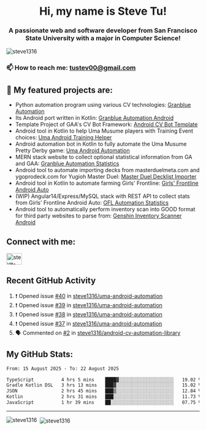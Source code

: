 <h1 align="center">Hi, my name is Steve Tu!</h1>
<h3 align="center">A passionate web and software developer from San Francisco State University with a major in Computer Science!</h3>

<p align="left"> <img src="https://komarev.com/ghpvc/?username=steve1316&label=Profile%20views&color=0e75b6&style=flat" alt="steve1316" /> </p>

### 📫 How to reach me: **tustev00@gmail.com**

## 🔭 My featured projects are:
- Python automation program using various CV technologies: [Granblue Automation](https://github.com/steve1316/granblue-automation-pyautogui)
- Its Android port written in Kotlin: [Granblue Automation Android](https://github.com/steve1316/granblue-automation-android)
- Template Project of GAA's CV Bot Framework: [Android CV Bot Template](https://github.com/steve1316/android-cv-bot-template)
- Android tool in Kotlin to help Uma Musume players with Training Event choices: [Uma Android Training Helper](https://github.com/steve1316/uma-android-training-helper)
- Android automation bot in Kotlin to fully automate the Uma Musume Pretty Derby game: [Uma Android Automation](https://github.com/steve1316/uma-android-automation)
- MERN stack website to collect optional statistical information from GA and GAA: [Granblue Automation Statistics](https://github.com/steve1316/granblue-automation-statistics)
- Android tool to automate importing decks from masterduelmeta.com and ygoprodeck.com for Yugioh Master Duel: [Master Duel Decklist Importer](https://github.com/steve1316/masterduel-android-decklist-importer)
- Android tool in Kotlin to automate farming Girls' Frontline: [Girls' Frontline Android Auto](https://github.com/steve1316/gfl-android-auto)
- (WIP) Angular14/Express/MySQL stack with REST API to collect stats from Girls' Frontline Android Auto: [GFL Automation Statistics](https://github.com/steve1316/gfl-automation-statistics)
- Android tool to automatically perform inventory scan into GOOD format for third party websites to parse from: [Genshin Inventory Scanner Android](https://github.com/steve1316/genshin-inventory-scanner-android)

## Connect with me:

<p align="left">
<a href="https://linkedin.com/in/steve-tu-370ba219b" target="blank"><img align="center" src="https://cdn.jsdelivr.net/npm/simple-icons@3.0.1/icons/linkedin.svg" alt="steve-tu-370ba219b" height="30" width="40" /></a>
</p>

## Recent GitHub Activity

<!--START_SECTION:activity-->
1. ❗️ Opened issue [#40](https://github.com/steve1316/uma-android-automation/issues/40) in [steve1316/uma-android-automation](https://github.com/steve1316/uma-android-automation)
2. ❗️ Opened issue [#39](https://github.com/steve1316/uma-android-automation/issues/39) in [steve1316/uma-android-automation](https://github.com/steve1316/uma-android-automation)
3. ❗️ Opened issue [#38](https://github.com/steve1316/uma-android-automation/issues/38) in [steve1316/uma-android-automation](https://github.com/steve1316/uma-android-automation)
4. ❗️ Opened issue [#37](https://github.com/steve1316/uma-android-automation/issues/37) in [steve1316/uma-android-automation](https://github.com/steve1316/uma-android-automation)
5. 🗣 Commented on [#2](https://github.com/steve1316/android-cv-automation-library/issues/2) in [steve1316/android-cv-automation-library](https://github.com/steve1316/android-cv-automation-library)
<!--END_SECTION:activity-->

## My GitHub Stats:

<!--START_SECTION:waka-->

```txt
From: 15 August 2025 - To: 22 August 2025

TypeScript          4 hrs 5 mins    ████▓░░░░░░░░░░░░░░░░░░░░   19.02 %
Gradle Kotlin DSL   3 hrs 13 mins   ███▓░░░░░░░░░░░░░░░░░░░░░   15.02 %
JSON                2 hrs 45 mins   ███▒░░░░░░░░░░░░░░░░░░░░░   12.84 %
Kotlin              2 hrs 31 mins   ███░░░░░░░░░░░░░░░░░░░░░░   11.73 %
JavaScript          1 hr 39 mins    ██░░░░░░░░░░░░░░░░░░░░░░░   07.75 %
```

<!--END_SECTION:waka-->

---

<p><img align="left" src="https://github-readme-stats.vercel.app/api/top-langs?username=steve1316&show_icons=true&locale=en&layout=compact&theme=radical" alt="steve1316" /></p>

<p>&nbsp;<img align="center" src="https://github-readme-stats.vercel.app/api?username=steve1316&show_icons=true&locale=en&count_private=true&theme=radical" alt="steve1316" /></p>

